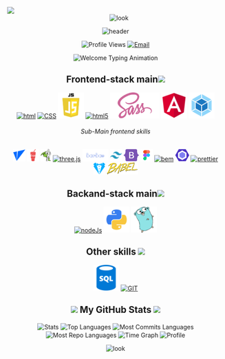 <!-- <p> -->
<!--     <img src="./header-title.png" alt="html" width="100%" height="100%"/> -->
<!-- </p> -->
<div align="center">

<img src="https://media1.giphy.com/media/OfgFXNVi8gnEXvbske/giphy.gif" height="40" align="left"> <br>
![look](https://user-images.githubusercontent.com/96011603/211858547-fafd92a4-b773-4c46-94d8-518ff3ce5036.gif)

![header](https://capsule-render.vercel.app/api?type=rounded&height=200&color=gradient&text=Hi%20👋,%20I'm%20Kirill%20Doroshev%20&section=header&reversal=false&fontSize=45)    

<p align="center">
  <img src="https://komarev.com/ghpvc/?username=dkmfzf&label=Profile%20views&color=0e75b6&style=flat-square" alt="Profile Views" />
  <a href="mailto:dorohev.kir@gmail.com">
    <img src="https://img.shields.io/badge/Email-dorohev.kir@gmail.com-green?style=flat-square&logo=gmail&logoColor=white" alt="Email" />
  </a>
</p>

<p align="center">
  <img src="https://readme-typing-svg.demolab.com?font=Fira+Code&size=24&pause=1000&color=30d5c8&center=true&vCenter=true&width=435&lines=Welcome+to+my+GitHub+profile!" alt="Welcome Typing Animation" />
</p>

<div>
    <h2 align="center">Frontend-stack main<img src="https://media.giphy.com/media/WUlplcMpOCEmTGBtBW/giphy.gif" width="40" aria-hidden="true"> </h2>
    <p align="center">
        <a href="https://www.w3.org/html/" target="_blank"><img src="https://upload.wikimedia.org/wikipedia/commons/thumb/0/00/HTML5_logo_black.svg/2048px-HTML5_logo_black.svg.png" alt="html" height="60"/></a>
        <a href="https://www.w3schools.com/w3css/default.asp" target="_blank"><img src="https://gas-kvas.com/uploads/posts/2023-02/1675463198_gas-kvas-com-p-fonovii-risunok-v-css3-3.png" alt="CSS" height="60"/></a>
        <a href="https://js.org/" target="_blank"><img src="./pngwing.com (2).png" alt="JavaScript" height="60"/></a>
        <a href="https://www.typescriptlang.org/" target="_blank"><img src="https://upload.wikimedia.org/wikipedia/commons/thumb/f/f5/Typescript.svg/1200px-Typescript.svg.png" alt="html5" height="60"/></a>
        <a href="https://sass-lang.com/" target="_blank"><img src="./pngwing.com (4).png" alt="SCSS" height="60"/></a>
        <a href="https://angular.dev/" target="_blank"><img src="./pngwing.com (7).png" alt="angular" height="60"/></a>
        <a href="https://webpack.js.org/" target="_blank"><img src="./pngwing.com (8).png" alt="webpack" height="60"/></a>
    </p>
    <h6 align="center">Sub-Main frontend skills</h6>
    <p align="center">
        <a href=https://vite.dev/" target="_blank"><img src="./Vite.png" alt="vite" height="28"/></a>
        <a href="https://gulpjs.com/" target="_blank"><img src="./pngwing.com (9).png" alt="gulp" height="28"/></a>
        <a href="https://gsap.com/" target="_blank"><img src="./pngwing.com (10).png" alt="gsap" height="28"/></a>
        <a href="https://threejs.org/" target="_blank"><img src="https://repository-images.githubusercontent.com/239984154/0841d800-4d40-11ea-82b9-cc5a6f9a22f4" alt="three.js" height="28"/></a>
        <a href="https://github.com/barbajs/barba" target="_blank"><img src="https://raw.githubusercontent.com/barbajs/.github/main/profile/barbajs.svg" alt="barba" height="28"/></a>
        <a href="https://tailwindcss.com/" target="_blank"><img src="Tailwindcss-Icon--Streamline-Svg-Logos.png" alt="tailwind" height="28"/></a>
        <a href="https://getbootstrap.com/" target="_blank"><img src="./pngwing.com (12).png" alt="bootstrap" height="28"/></a>
        <a href="https://www.figma.com/" target="_blank"><img src="./pngwing.com (13).png" alt="figma" height="28"/></a>
        <a href="https://ru.bem.info/" target="_blank"><img src="https://achievement-images.teamtreehouse.com/badges_css_modularsass_stage02.png" alt="bem" height="28"/></a>
        <a href="https://eslint.org/" target="_blank"><img src="./pngwing.com (14).png" alt="eslint" height="28"/></a>
        <a href="https://prettier.io/" target="_blank"><img src="https://github.com/prettier/prettier-logo/blob/master/images/prettier-icon-dark.png?raw=true" alt="prettier" height="28"/></a>
        <a href="https://stylelint.io/" target="_blank"><img src="./Stylelint.png" alt="stylelint" height="28"/></a>
        <a href="https://babeljs.io/" target="_blank"><img src="./babel-seeklogo.png" alt="babel" height="28"/></a>
    </p>
    <h2 align="center">Backand-stack main<img src="https://media.giphy.com/media/WUlplcMpOCEmTGBtBW/giphy.gif" width="40" aria-hidden="true"> </h2>
    <p align="center">
        <a href="https://nodejs.org/api/all.html" target="_blank"><img src="https://repository-images.githubusercontent.com/537542347/81714b3f-d73f-48fa-b0f3-9ac579e85ef6" alt="nodeJs" width="auto" height="60"/></a>
<!--         <a href="https://www.php.net/" target="_blank"><img src="./pngwing.com (5).png" alt="php" width="auto" height="40"/></a> -->
        <a href="https://www.python.org/" target="_blank"><img src="./pngwing.com.png" alt="python" width="auto" height="60"/></a>
        <a href="https://go.dev/" target="_blank"><img src="./pngwing.com (6).png" alt="go" width="auto" height="60"/></a>
    </p>
    <h2 align="center">Other skills <img src="https://media.giphy.com/media/WUlplcMpOCEmTGBtBW/giphy.gif" width="40" aria-hidden="true"> </h2>
    <p align="center">
        <a href="" target="_blank"><img src="./pngwing.com (1).png" alt="SQL" height="60"/></a>
        <a href="https://git-scm.com/" target="_blank"><img src="https://www.vectorlogo.zone/logos/git-scm/git-scm-icon.svg" alt="GIT" width="40" height="60"/></a>
    </p>
</div>

<h2 aria-hidden="true" align="center" style="margin=0; paddong=0"><img src="https://emojis.slackmojis.com/emojis/images/1531849430/4246/blob-sunglasses.gif?1531849430" width="30"/> My GitHub Stats <img src="https://media.giphy.com/media/12oufCB0MyZ1Go/giphy.gif" width="50" aria-hidden="true"></h2>

<div href="https://github.com/dkmfzf/github-readme-stats" align="center">
    <div align="center">
      <img align="center" src="http://github-profile-summary-cards.vercel.app/api/cards/stats?username=dkmfzf&theme=transparent" height="180em" alt="Stats"/>
      <img align="center" src="https://github-readme-stats.vercel.app/api/top-langs?username=dkmfzf&hide_border=true&no-bg=true&no-frame=true&layout=compact&theme=transparent&langs_count=8&hide=jupyter%20notebook,css,html,pug,scss" alt="Top Languages"/>
      <img align="center" src="http://github-profile-summary-cards.vercel.app/api/cards/most-commit-language?username=dkmfzf&theme=transparent&exclude=html,CSS,SCSS,Jupyter%20Notebook" height="180em" alt="Most Commits Languages"/>
      <img align="center" src="http://github-profile-summary-cards.vercel.app/api/cards/repos-per-language?username=dkmfzf&theme=transparent&exclude=html,CSS,SCSS,Jupyter%20Notebook" height="180em" alt="Most Repo Languages"/>
      <img align="center" src="http://github-profile-summary-cards.vercel.app/api/cards/productive-time?username=dkmfzf&theme=transparent&utcOffset=7.00" height="180em" alt="Time Graph"/>
      <img align="center" src="https://github-profile-summary-cards.vercel.app/api/cards/profile-details?username=dkmfzf&theme=transparent" alt='Profile'/>
    </div>
</div>

![look](https://user-images.githubusercontent.com/96011603/211858547-fafd92a4-b773-4c46-94d8-518ff3ce5036.gif)
</div>
